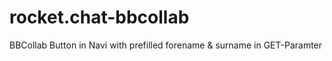 # rocket.chat-bbcollab
BBCollab Button in Navi with prefilled forename &amp; surname in GET-Paramter
